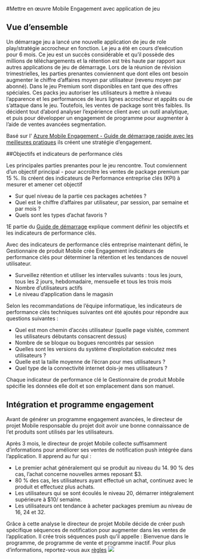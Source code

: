 <properties 
    pageTitle="Implémentation Mobile Engagement Azure application jeux"
    description="Scénario d’application pour mettre en œuvre Azure Mobile Engagement de jeu" 
    services="mobile-engagement" 
    documentationCenter="mobile" 
    authors="piyushjo"
    manager="dwrede"
    editor=""/>

<tags
    ms.service="mobile-engagement"
    ms.devlang="na"
    ms.topic="article"
    ms.tgt_pltfrm="mobile-multiple"
    ms.workload="mobile" 
    ms.date="08/19/2016"
    ms.author="piyushjo"/>

#<a name="implement-mobile-engagement-with-gaming-app"></a>Mettre en œuvre Mobile Engagement avec application de jeu

## <a name="overview"></a>Vue d’ensemble

Un démarrage jeu a lancé une nouvelle application de jeu de role play/stratégie accrocheur en fonction. Le jeu a été en cours d’exécution pour 6 mois. Ce jeu est un succès considérable et qu’il possède des millions de téléchargements et la rétention est très haute par rapport aux autres applications de jeu de démarrage. Lors de la réunion de révision trimestrielles, les parties prenantes conviennent que dont elles ont besoin augmenter le chiffre d’affaires moyen par utilisateur (revenu moyen par abonné). Dans le jeu Premium sont disponibles en tant que des offres spéciales. Ces packs jeu autoriser les utilisateurs à mettre à niveau l’apparence et les performances de leurs lignes accrocheur et appâts ou de s’attaque dans le jeu. Toutefois, les ventes de package sont très faibles. Ils décident tout d’abord analyser l’expérience client avec un outil analytique, et puis pour développer un engagement de programme pour augmenter à l’aide de ventes avancées segmentation.

Basé sur l' [Azure Mobile Engagement - Guide de démarrage rapide avec les meilleures pratiques](mobile-engagement-getting-started-best-practices.md) ils créent une stratégie d’engagement.

##<a name="objectives-and-kpis"></a>Objectifs et indicateurs de performance clés

Les principales parties prenantes pour le jeu rencontre. Tout conviennent d’un objectif principal - pour accroître les ventes de package premium par 15 %. Ils créent des indicateurs de Performance entreprise clés (KPI) à mesurer et amener cet objectif

* Sur quel niveau de la partie ces packages achetées ?
* Quel est le chiffre d’affaires par utilisateur, par session, par semaine et par mois ?
* Quels sont les types d’achat favoris ?

1E partie du [Guide de démarrage](mobile-engagement-getting-started-best-practices.md) explique comment définir les objectifs et les indicateurs de performance clés. 

Avec des indicateurs de performance clés entreprise maintenant défini, le Gestionnaire de produit Mobile crée Engagement indicateurs de performance clés pour déterminer la rétention et les tendances de nouvel utilisateur.

* Surveillez rétention et utiliser les intervalles suivants : tous les jours, tous les 2 jours, hebdomadaire, mensuelle et tous les trois mois
* Nombre d’utilisateurs actifs
* Le niveau d’application dans le magasin

Selon les recommandations de l’équipe informatique, les indicateurs de performance clés techniques suivantes ont été ajoutés pour répondre aux questions suivantes :

* Quel est mon chemin d’accès utilisateur (quelle page visitée, comment les utilisateurs débutants consacrent dessus)
* Nombre de se bloque ou bogues rencontrés par session
* Quelles sont les versions du système d’exploitation exécutez mes utilisateurs ?
* Quelle est la taille moyenne de l’écran pour mes utilisateurs ?
* Quel type de la connectivité internet dois-je mes utilisateurs ?

Chaque indicateur de performance clé le Gestionnaire de produit Mobile spécifie les données elle doit et son emplacement dans son manuel.

## <a name="engagement-program-and-integration"></a>Intégration et programme engagement

Avant de générer un programme engagement avancées, le directeur de projet Mobile responsable du projet doit avoir une bonne connaissance de l’et produits sont utilisés par les utilisateurs.

Après 3 mois, le directeur de projet Mobile collecte suffisamment d’informations pour améliorer ses ventes de notification push intégrée dans l’application. Il apprend au fur qui :

* Le premier achat généralement qui se produit au niveau du 14. 90 % des cas, l’achat concerne nouvelles armes reposant $3.
* 80 % des cas, les utilisateurs ayant effectué un achat, continuez avec le produit et effectuez plus achats.
* Les utilisateurs qui se sont écoulés le niveau 20, démarrer intégralement supérieure à $10/ semaine.
* Les utilisateurs ont tendance à acheter packages premium au niveau de 16, 24 et 32.

Grâce à cette analyse le directeur de projet Mobile décide de créer push spécifique séquences de notification pour augmenter dans les ventes de l’application. Il crée trois séquences push qu’il appelle : Bienvenue dans le programme, de programme de vente et programme inactif. Pour plus d’informations, reportez-vous aux [règles](https://github.com/Azure/azure-mobile-engagement-samples/tree/master/Playbooks)
    ![][1]

<!--Image references-->

[1]: ./media/mobile-engagement-game-scenario/notification-scenario.png

<!--Link references-->

